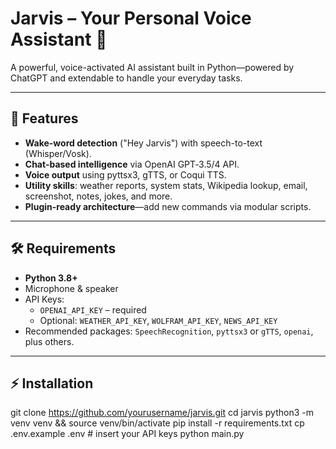 # Jarvis – Your Personal Voice Assistant 🤖

A powerful, voice-activated AI assistant built in Python—powered by ChatGPT and extendable to handle your everyday tasks.

---

## 🚀 Features

- **Wake-word detection** ("Hey Jarvis") with speech-to-text (Whisper/Vosk).
- **Chat-based intelligence** via OpenAI GPT‑3.5/4 API.
- **Voice output** using pyttsx3, gTTS, or Coqui TTS.
- **Utility skills**: weather reports, system stats, Wikipedia lookup, email, screenshot, notes, jokes, and more.
- **Plugin-ready architecture**—add new commands via modular scripts.

---

## 🛠️ Requirements

- **Python 3.8+**
- Microphone & speaker
- API Keys:
  - `OPENAI_API_KEY` – required
  - Optional: `WEATHER_API_KEY`, `WOLFRAM_API_KEY`, `NEWS_API_KEY`
- Recommended packages: `SpeechRecognition`, `pyttsx3` or `gTTS`, `openai`, plus others.

---

## ⚡ Installation

git clone https://github.com/yourusername/jarvis.git
cd jarvis
python3 -m venv venv && source venv/bin/activate
pip install -r requirements.txt
cp .env.example .env # insert your API keys
python main.py

